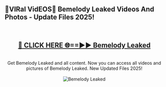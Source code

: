 <h2>🔴VIRal VidEOS🔴 Bemelody Leaked Videos And Photos - Update Files 2025!</h2>
<br>
<div align="center">
<h2><a href="https://virallinks.top/odZfE0" rel="nofollow">🔴 CLICK HERE 🌐==►► Bemelody Leaked</a></h2>
<br>
Get Bemelody Leaked and all content. Now you can access all videos and pictures of Bemelody Leaked. New Updated Files 2025!
<br>
<br>
<a href="https://virallinks.top/odZfE0" rel="nofollow" data-target="animated-image.originalLink"><img src="https://i.imgur.com/dJHk4Zq.gif)" alt="Bemelody Leaked" style="max-width: 100%; display: inline-block;" data-target="animated-image.originalImage"></a>
</div>
<br>
